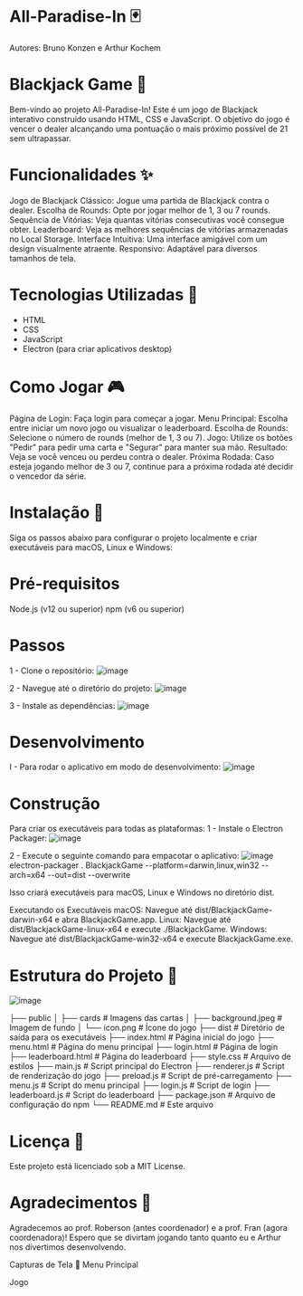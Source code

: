 # All-Paradise-In 🃏
Autores: Bruno Konzen e Arthur Kochem

# Blackjack Game 🎲
Bem-vindo ao projeto All-Paradise-In! Este é um jogo de Blackjack interativo construído usando HTML, CSS e JavaScript. O objetivo do jogo é vencer o dealer alcançando uma pontuação o mais próximo possível de 21 sem ultrapassar.

# Funcionalidades ✨
Jogo de Blackjack Clássico: Jogue uma partida de Blackjack contra o dealer.
Escolha de Rounds: Opte por jogar melhor de 1, 3 ou 7 rounds.
Sequência de Vitórias: Veja quantas vitórias consecutivas você consegue obter.
Leaderboard: Veja as melhores sequências de vitórias armazenadas no Local Storage.
Interface Intuitiva: Uma interface amigável com um design visualmente atraente.
Responsivo: Adaptável para diversos tamanhos de tela.

# Tecnologias Utilizadas 📄
- HTML
- CSS
- JavaScript
- Electron (para criar aplicativos desktop)

# Como Jogar 🎮
Página de Login: Faça login para começar a jogar.
Menu Principal: Escolha entre iniciar um novo jogo ou visualizar o leaderboard.
Escolha de Rounds: Selecione o número de rounds (melhor de 1, 3 ou 7).
Jogo: Utilize os botões "Pedir" para pedir uma carta e "Segurar" para manter sua mão.
Resultado: Veja se você venceu ou perdeu contra o dealer.
Próxima Rodada: Caso esteja jogando melhor de 3 ou 7, continue para a próxima rodada até decidir o vencedor da série.

# Instalação 🚀
Siga os passos abaixo para configurar o projeto localmente e criar executáveis para macOS, Linux e Windows:

# Pré-requisitos
Node.js (v12 ou superior)
npm (v6 ou superior)

# Passos
1 - Clone o repositório:
![image](https://github.com/brunogkonzen/All-Paradise-In/assets/129460092/9b94d584-528c-4451-ad0e-e40572648331)

2 - Navegue até o diretório do projeto:
![image](https://github.com/brunogkonzen/All-Paradise-In/assets/129460092/ec26bb0b-1c60-4874-891e-76897a07ce04)

3 - Instale as dependências:
![image](https://github.com/brunogkonzen/All-Paradise-In/assets/129460092/2380120d-c752-4039-8f69-8ac081718624)

# Desenvolvimento
I - Para rodar o aplicativo em modo de desenvolvimento:
![image](https://github.com/brunogkonzen/All-Paradise-In/assets/129460092/5eb3be5a-745b-4ba6-965d-7a148d27da2a)

# Construção
Para criar os executáveis para todas as plataformas:
1 - Instale o Electron Packager:
![image](https://github.com/brunogkonzen/All-Paradise-In/assets/129460092/49188e53-1ebf-4170-bce0-afc0fc1a2b4c)

2 - Execute o seguinte comando para empacotar o aplicativo:
![image](https://github.com/brunogkonzen/All-Paradise-In/assets/129460092/80115ef6-af73-4ccb-a86d-b1c41b913925)
electron-packager . BlackjackGame --platform=darwin,linux,win32 --arch=x64 --out=dist --overwrite

Isso criará executáveis para macOS, Linux e Windows no diretório dist.

Executando os Executáveis
macOS: Navegue até dist/BlackjackGame-darwin-x64 e abra BlackjackGame.app.
Linux: Navegue até dist/BlackjackGame-linux-x64 e execute ./BlackjackGame.
Windows: Navegue até dist/BlackjackGame-win32-x64 e execute BlackjackGame.exe.

# Estrutura do Projeto 📂
![image](https://github.com/brunogkonzen/All-Paradise-In/assets/129460092/3d91af5e-05f9-40d1-95c7-912ab7e5be86)

├── public
│   ├── cards              # Imagens das cartas
│   ├── background.jpeg    # Imagem de fundo
│   └── icon.png           # Ícone do jogo
├── dist                   # Diretório de saída para os executáveis
├── index.html             # Página inicial do jogo
├── menu.html              # Página do menu principal
├── login.html             # Página de login
├── leaderboard.html       # Página do leaderboard
├── style.css              # Arquivo de estilos
├── main.js                # Script principal do Electron
├── renderer.js            # Script de renderização do jogo
├── preload.js             # Script de pré-carregamento
├── menu.js                # Script do menu principal
├── login.js               # Script de login
├── leaderboard.js         # Script do leaderboard
├── package.json           # Arquivo de configuração do npm
└── README.md              # Este arquivo

# Licença 📄
Este projeto está licenciado sob a MIT License.

# Agradecimentos 🙌
Agradecemos ao prof. Roberson (antes coordenador) e a prof. Fran (agora coordenadora)! Espero que se divirtam jogando tanto quanto eu e Arthur nos divertimos desenvolvendo.

Capturas de Tela 📸
Menu Principal

Jogo

